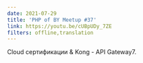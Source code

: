 ```yaml
---
date: 2021-07-29
title: 'PHP of BY Meetup #37'
link: https://youtu.be/cUBpUDy_7ZE
filters: offline,translation
---
```


Cloud сертификации & Kong - API Gateway7.
